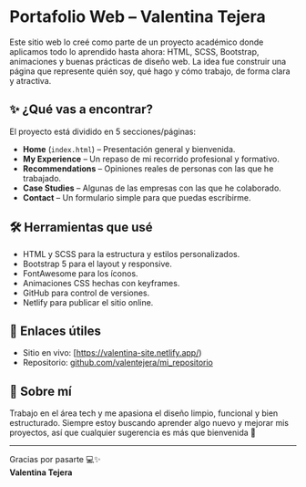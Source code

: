 # Portafolio Web – Valentina Tejera

Este sitio web lo creé como parte de un proyecto académico donde aplicamos todo lo aprendido hasta ahora: HTML, SCSS, Bootstrap, animaciones y buenas prácticas de diseño web. La idea fue construir una página que represente quién soy, qué hago y cómo trabajo, de forma clara y atractiva.

## ✨ ¿Qué vas a encontrar?

El proyecto está dividido en 5 secciones/páginas:

- **Home** (`index.html`) – Presentación general y bienvenida.
- **My Experience** – Un repaso de mi recorrido profesional y formativo.
- **Recommendations** – Opiniones reales de personas con las que he trabajado.
- **Case Studies** – Algunas de las empresas con las que he colaborado.
- **Contact** – Un formulario simple para que puedas escribirme.

## 🛠 Herramientas que usé

- HTML y SCSS para la estructura y estilos personalizados.
- Bootstrap 5 para el layout y responsive.
- FontAwesome para los íconos.
- Animaciones CSS hechas con keyframes.
- GitHub para control de versiones.
- Netlify para publicar el sitio online.

## 🔗 Enlaces útiles

- Sitio en vivo: [https://valentina-site.netlify.app/)
- Repositorio: [github.com/valentejera/mi_repositorio](https://github.com/valentejera/mi_repositorio)

## 💬 Sobre mí

Trabajo en el área tech y me apasiona el diseño limpio, funcional y bien estructurado. Siempre estoy buscando aprender algo nuevo y mejorar mis proyectos, así que cualquier sugerencia es más que bienvenida 🙌

---

Gracias por pasarte 💻✨  
**Valentina Tejera**
